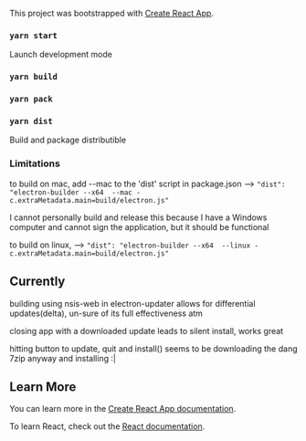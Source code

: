 This project was bootstrapped with [Create React App](https://github.com/facebook/create-react-app).


### `yarn start`

Launch development mode

### `yarn build`

### `yarn pack`

### `yarn dist`

Build and package distributible


### Limitations
 to build on mac, add --mac to the 'dist' script in package.json
    --> `"dist": "electron-builder --x64  --mac -c.extraMetadata.main=build/electron.js"`

I cannot personally build and release this because I have a Windows computer and cannot sign the application, 
but it should be functional

 to build on linux, 
    --> `"dist": "electron-builder --x64  --linux -c.extraMetadata.main=build/electron.js"`

## Currently

building using nsis-web in electron-updater allows for differential updates(delta), un-sure of its full effectiveness atm

closing app with a downloaded update leads to silent install, works great

hitting button to update, quit and install() seems to be downloading the dang 7zip anyway and installing :| 


## Learn More

You can learn more in the [Create React App documentation](https://facebook.github.io/create-react-app/docs/getting-started).

To learn React, check out the [React documentation](https://reactjs.org/).
